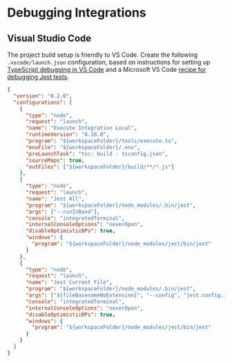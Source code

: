 # Debugging Integrations

## Visual Studio Code

The project build setup is friendly to VS Code. Create the following
`.vscode/launch.json` configuration, based on instructions for setting up
[TypeScript debugging in VS Code][1] and a Microsoft VS Code [recipe for
debugging Jest tests][2].

```json
{
  "version": "0.2.0",
  "configurations": [
    {
      "type": "node",
      "request": "launch",
      "name": "Execute Integration Local",
      "runtimeVersion": "8.10.0",
      "program": "${workspaceFolder}/tools/execute.ts",
      "envFile": "${workspaceFolder}/.env",
      "preLaunchTask": "tsc: build - tsconfig.json",
      "sourceMaps": true,
      "outFiles": ["${workspaceFolder}/build/**/*.js"]
    },
    {
      "type": "node",
      "request": "launch",
      "name": "Jest All",
      "program": "${workspaceFolder}/node_modules/.bin/jest",
      "args": ["--runInBand"],
      "console": "integratedTerminal",
      "internalConsoleOptions": "neverOpen",
      "disableOptimisticBPs": true,
      "windows": {
        "program": "${workspaceFolder}/node_modules/jest/bin/jest"
      }
    },
    {
      "type": "node",
      "request": "launch",
      "name": "Jest Current File",
      "program": "${workspaceFolder}/node_modules/.bin/jest",
      "args": ["${fileBasenameNoExtension}", "--config", "jest.config.js"],
      "console": "integratedTerminal",
      "internalConsoleOptions": "neverOpen",
      "disableOptimisticBPs": true,
      "windows": {
        "program": "${workspaceFolder}/node_modules/jest/bin/jest"
      }
    }
  ]
}
```

[1]: https://code.visualstudio.com/docs/typescript/typescript-debugging
[2]: https://github.com/Microsoft/vscode-recipes/tree/master/debugging-jest-tests

